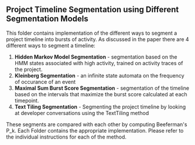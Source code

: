 ## Project Timeline Segmentation using Different Segmentation Models

This folder contains implementation of the different ways to segment a project timeline into bursts of activity. As discussed in the paper there are 4 different ways to segment a timeline:
1. __Hidden Markov Model Segmentation__ - segmentation based on the HMM states associated with high activity, trained on activity traces of the project.
2. __Kleinberg Segmentation__ - an infinite state automata on the frequency of occurance of an event
3. __Maximal Sum Burst Score Segmentation__ - segmentation of the timeline based on the intervals that maximize the burst score calculated at each timepoint.
4. __Text Tiling Segmentation__ - Segmenting the project timeline by looking at developer conversations using the TextTiling method

These segments are compared with each other by computing Beeferman's P_k. Each Folder contains the appropriate implementation. Please refer to the individual instructions for each of the method.

